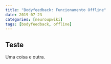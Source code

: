 ```yaml
---
title: "Bodyfeedback: Funcionamento Offline"
date: 2019-07-23
categories: [neuroupwiki]
tags: [bodyfeedback, offline]
---
```


Teste
---

Uma coisa e outra.
